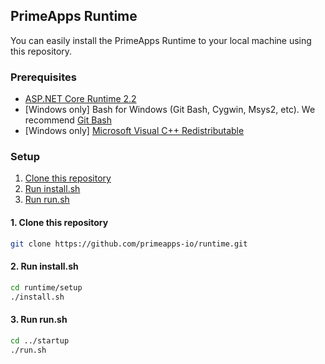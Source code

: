 ## PrimeApps Runtime
You can easily install the PrimeApps Runtime to your local machine using this repository.

### Prerequisites
* [ASP.NET Core Runtime 2.2](https://dotnet.microsoft.com/download/dotnet-core/2.2)
* [Windows only] Bash for Windows (Git Bash, Cygwin, Msys2, etc). We recommend [Git Bash](https://github.com/git-for-windows/git/releases)
* [Windows only] [Microsoft Visual C++ Redistributable](https://support.microsoft.com/en-us/help/2977003/the-latest-supported-visual-c-downloads)

### Setup
1. [Clone this repository](#1-clone-this-repository)
2. [Run install.sh](#2-run-installsh)
3. [Run run.sh](#3-run-runsh)

#### 1. Clone this repository
```bash
git clone https://github.com/primeapps-io/runtime.git
```

#### 2. Run install.sh
```bash
cd runtime/setup
./install.sh
```

#### 3. Run run.sh
```bash
cd ../startup
./run.sh
```
